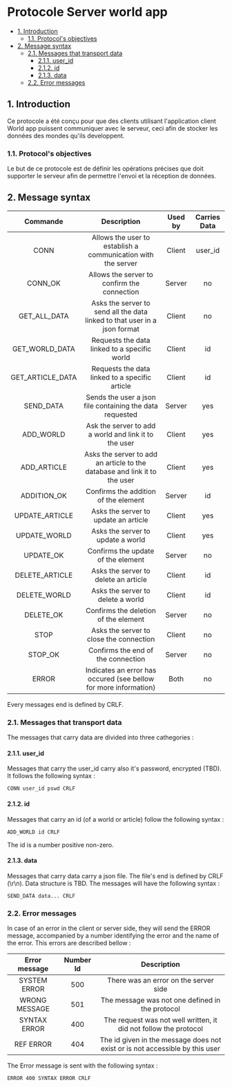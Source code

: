 # Protocole Server world app <!-- omit in toc -->

- [1. Introduction](#1-introduction)
  - [1.1. Protocol's objectives](#11-protocols-objectives)
- [2. Message syntax](#2-message-syntax)
  - [2.1. Messages that transport data](#21-messages-that-transport-data)
    - [2.1.1. user_id](#211-user_id)
    - [2.1.2. id](#212-id)
    - [2.1.3. data](#213-data)
  - [2.2. Error messages](#22-error-messages)

## 1. Introduction

Ce protocole a été conçu pour que des clients utilisant l'application client World app puissent communiquer avec le
serveur, ceci afin de stocker les données des mondes qu'ils developpent.

### 1.1. Protocol's objectives

Le but de ce protocole est de définir les opérations précises que doit supporter le serveur afin de permettre l'envoi et
la réception de données.

## 2. Message syntax

|     Commande     |                                Description                                | Used by | Carries Data |
| :--------------: | :-----------------------------------------------------------------------: | :-----: | :----------: |
|       CONN       |       Allows the user to establish a communication with the server        | Client  |   user_id    |
|     CONN_OK      |                Allows the server to confirm the connection                | Server  |      no      |
|   GET_ALL_DATA   | Asks the server to send all the data linked to that user in a json format | Client  |      no      |
|  GET_WORLD_DATA  |               Requests the data linked to a specific world                | Client  |      id      |
| GET_ARTICLE_DATA |              Requests the data linked to a specific article               | Client  |      id      |
|    SEND_DATA     |         Sends the user a json file containing the data requested          | Server  |     yes      |
|    ADD_WORLD     |           Ask the server to add a world and link it to the user           | Client  |     yes      |
|   ADD_ARTICLE    | Asks the server to add an article to the database and link it to the user | Client  |     yes      |
|   ADDITION_OK    |                   Confirms the addition of the element                    | Server  |      id      |
|  UPDATE_ARTICLE  |                   Asks the server to update an article                    | Client  |     yes      |
|   UPDATE_WORLD   |                     Asks the server to update a world                     | Client  |     yes      |
|    UPDATE_OK     |                    Confirms the update of the element                     | Server  |      no      |
|  DELETE_ARTICLE  |                   Asks the server to delete an article                    | Client  |      id      |
|   DELETE_WORLD   |                     Asks the server to delete a world                     | Client  |      id      |
|    DELETE_OK     |                   Confirms the deletion of the element                    | Server  |      no      |
|       STOP       |                  Asks the server to close the connection                  | Client  |      no      |
|     STOP_OK      |                    Confirms the end of the connection                     | Server  |      no      |
|      ERROR       |     Indicates an error has occured (see bellow for more information)      |  Both   |      no      |

Every messages end is defined by CRLF.

### 2.1. Messages that transport data

The messages that carry data are divided into three cathegories :

#### 2.1.1. user_id

Messages that carry the user_id carry also it's password, encrypted (TBD). It follows the following syntax :

```
CONN user_id pswd CRLF
```

#### 2.1.2. id

Messages that carry an id (of a world or article) follow the following syntax :

```
ADD_WORLD id CRLF
```

The id is a number positive non-zero.

#### 2.1.3. data

Messages that carry data carry a json file. The file's end is defined by CRLF (\r\n). Data structure is TBD. The
messages will have the following syntax :

```
SEND_DATA data... CRLF
```

### 2.2. Error messages

In case of an error in the client or server side, they will send the ERROR message, accompanied by a number identifying
the error and the name of the error. This errors are described bellow :

| Error message | Number Id |                                 Description                                  |
| :-----------: | :-------: | :--------------------------------------------------------------------------: |
| SYSTEM ERROR  |    500    |                    There was an error on the server side                     |
| WRONG MESSAGE |    501    |               The message was not one defined in the protocol                |
| SYNTAX ERROR  |    400    |       The request was not well written, it did not follow the protocol       |
|   REF ERROR   |    404    | The id given in the message does not exist or is not accessible by this user |

The Error message is sent with the following syntax :

```
ERROR 400 SYNTAX ERROR CRLF
```

